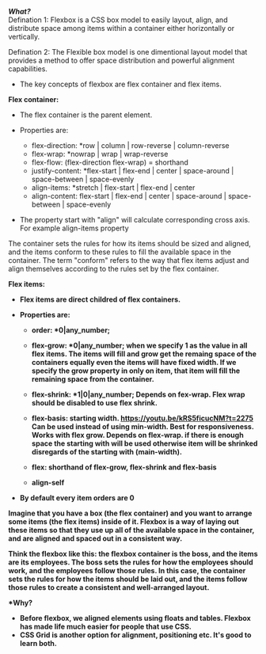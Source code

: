 ***What?***  
Defination 1: Flexbox is a CSS box model to easily layout, align, and distribute space among items within a container either horizontally or vertically.

Defination 2: The Flexible box model is one dimentional layout model that provides a method to offer space distribution and powerful alignment capabilities.

- The key concepts of flexbox are flex container and flex items. 



<b>Flex container:</b>
- The flex container is the parent element.
- Properties are:
    - flex-direction:   *row | column | row-reverse | column-reverse
    - flex-wrap:        *nowrap | wrap | wrap-reverse
    - flex-flow:        (flex-direction flex-wrap) = shorthand
    - justify-content:  *flex-start | flex-end | center | space-around | space-between | space-evenly
    - align-items:      *stretch | flex-start | flex-end | center
    - align-content:    flex-start | flex-end | center | space-around | space-between | space-evenly

- The property start with "align" will calculate corresponding cross axis. For example align-items property

The container sets the rules for how its items should be sized and aligned, and the items conform to these rules to fill the available space in the container.
The term "conform" refers to the way that flex items adjust and align themselves according to the rules set by the flex container.

<b>Flex items:<b>
- Flex items are direct childred of flex containers.
- Properties are:
    - order:        *0|any_number;

    - flex-grow:    *0|any_number;
    when we specify 1 as the value in all flex items. The items will fill and grow get the remaing space of the containers equally even the items will have fixed width. If we specify the grow property in only on item, that item will fill the remaining space from the container.

    - flex-shrink: *1|0|any_number;
    Depends on fex-wrap. Flex wrap should be disabled to use flex shrink.
    - flex-basis: starting width.
    https://youtu.be/kRS5ficucNM?t=2275
    Can be used instead of using min-width.
    Best for responsiveness.
    Works with flex grow.
    Depends on flex-wrap.
    if there is enough space the starting with will be used otherwise item will be shrinked disregards of the starting with (main-width).

    - flex: 
    shorthand of flex-grow, flex-shrink and flex-basis
    - align-self

- By default every item orders are 0

Imagine that you have a box (the flex container) and you want to arrange some items (the flex items) inside of it. Flexbox is a way of laying out these items so that they use up all of the available space in the container, and are aligned and spaced out in a consistent way.

Think the flexbox like this: the flexbox container is the boss, and the items are its employees. The boss sets the rules for how the employees should work, and the employees follow those rules. In this case, the container sets the rules for how the items should be laid out, and the items follow those rules to create a consistent and well-arranged layout.


***Why?**
- Before flexbox, we aligned elements using floats and tables. Flexbox has made life much easier for people that use CSS.
- CSS Grid is another option for alignment, positioning etc. It's good to learn both.